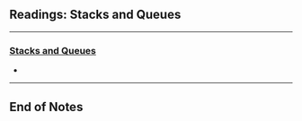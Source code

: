 ## Readings: Stacks and Queues
***

### [Stacks and Queues](https://codefellows.github.io/common_curriculum/data_structures_and_algorithms/Code_401/class-10/resources/stacks_and_queues.html)

-
***
 ## End of Notes
